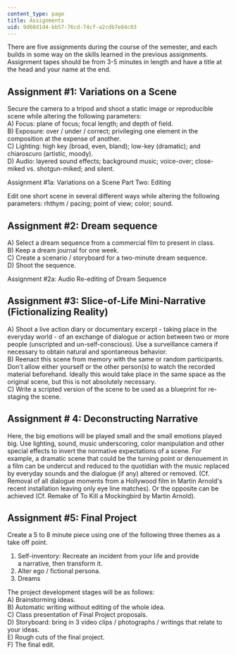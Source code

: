 ```yaml
---
content_type: page
title: Assignments
uid: 9d68d1d4-bb57-76cd-74cf-a2cdb7e84c03
---
```


There are five assignments during the course of the semester, and each builds in some way on the skills learned in the previous assignments. Assignment tapes should be from 3-5 minutes in length and have a title at the head and your name at the end.

Assignment #1: Variations on a Scene
------------------------------------

Secure the camera to a tripod and shoot a static image or reproducible scene while altering the following parameters:  
A) Focus: plane of focus; focal length; and depth of field.  
B) Exposure: over / under / correct; privileging one element in the composition at the expense of another.  
C) Lighting: high key (broad, even, bland); low-key (dramatic); and chiaroscuro (artistic, moody).  
D) Audio: layered sound effects; background music; voice-over; close-miked vs. shotgun-miked; and silent.

Assignment #1a: Variations on a Scene Part Two: Editing

Edit one short scene in several different ways while altering the following parameters: rhthym / pacing; point of view; color; sound.

Assignment #2: Dream sequence
-----------------------------

A) Select a dream sequence from a commercial film to present in class.  
B) Keep a dream journal for one week.  
C) Create a scenario / storyboard for a two-minute dream sequence.  
D) Shoot the sequence.

Assignment #2a: Audio Re-editing of Dream Sequence

Assignment #3: Slice-of-Life Mini-Narrative (Fictionalizing Reality)
--------------------------------------------------------------------

A) Shoot a live action diary or documentary excerpt - taking place in the everyday world - of an exchange of dialogue or action between two or more people (unscripted and un-self-conscious). Use a surveillance camera if necessary to obtain natural and spontaneous behavior.  
B) Reenact this scene from memory with the same or random participants. Don't allow either yourself or the other person(s) to watch the recorded material beforehand. Ideally this would take place in the same space as the original scene, but this is not absolutely necessary.  
C) Write a scripted version of the scene to be used as a blueprint for re-staging the scene.

Assignment # 4: Deconstructing Narrative
----------------------------------------

Here, the big emotions will be played small and the small emotions played big. Use lighting, sound, music underscoring, color manipulation and other special effects to invert the normative expectations of a scene. For example, a dramatic scene that could be the turning point or denouement in a film can be undercut and reduced to the quotidian with the music replaced by everyday sounds and the dialogue (if any) altered or removed. (Cf. Removal of all dialogue moments from a Hollywood film in Martin Arnold's recent installation leaving only eye line matches). Or the opposite can be achieved (Cf. Remake of To Kill a Mockingbird by Martin Arnold).

Assignment #5: Final Project
----------------------------

Create a 5 to 8 minute piece using one of the following three themes as a take off point.

1) Self-inventory: Recreate an incident from your life and provide a narrative, then transform it.  
2) Alter ego / fictional persona.  
3) Dreams

The project development stages will be as follows:  
A) Brainstorming ideas.  
B) Automatic writing without editing of the whole idea.  
C) Class presentation of Final Project proposals.  
D) Storyboard: bring in 3 video clips / photographs / writings that relate to your ideas.  
E) Rough cuts of the final project.  
F) The final edit.